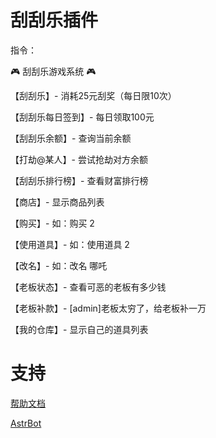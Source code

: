 
# 刮刮乐插件

指令：

🎮 刮刮乐游戏系统 🎮

【刮刮乐】- 消耗25元刮奖（每日限10次）

【刮刮乐每日签到】- 每日领取100元

【刮刮乐余额】- 查询当前余额

【打劫@某人】- 尝试抢劫对方余额

【刮刮乐排行榜】- 查看财富排行榜

【商店】- 显示商品列表

【购买】- 如：购买 2

【使用道具】- 如：使用道具 2

【改名】- 如：改名 哪吒

【老板状态】- 查看可恶的老板有多少钱

【老板补款】- [admin]老板太穷了，给老板补一万

【我的仓库】- 显示自己的道具列表


# 支持

[帮助文档](https://astrbot.soulter.top/dev/plugin.html)

[AstrBot](https://github.com/Soulter/AstrBot)

